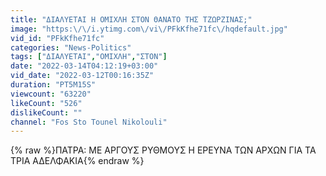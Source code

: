 ```yaml
---
title: "ΔΙΑΛΥΕΤΑΙ Η ΟΜΙΧΛΗ ΣΤΟΝ ΘΑΝΑΤΟ ΤΗΣ ΤΖΩΡΖΙΝΑΣ;"
image: "https:\/\/i.ytimg.com\/vi\/PFkKfhe71fc\/hqdefault.jpg"
vid_id: "PFkKfhe71fc"
categories: "News-Politics"
tags: ["ΔΙΑΛΥΕΤΑΙ","ΟΜΙΧΛΗ","ΣΤΟΝ"]
date: "2022-03-14T04:12:19+03:00"
vid_date: "2022-03-12T00:16:35Z"
duration: "PT5M15S"
viewcount: "63220"
likeCount: "526"
dislikeCount: ""
channel: "Fos Sto Tounel Nikolouli"
---
```

{% raw %}ΠΑΤΡΑ: ΜΕ ΑΡΓΟΥΣ ΡΥΘΜΟΥΣ Η ΕΡΕΥΝΑ ΤΩΝ ΑΡΧΩΝ ΓΙΑ ΤΑ ΤΡΙΑ ΑΔΕΛΦΑΚΙΑ{% endraw %}
